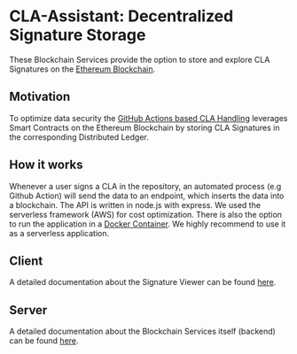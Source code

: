 # CLA-Assistant: Decentralized Signature Storage

These Blockchain Services provide the option to store and explore CLA Signatures on the [Ethereum Blockchain](https://de.wikipedia.org/wiki/Ethereum).

## Motivation

To optimize data security the [GitHub Actions based CLA Handling](https://github.com/cla-assistant/github-action/blob/master/README.md) leverages Smart Contracts on the Ethereum Blockchain by storing CLA Signatures in the corresponding Distributed Ledger.

## How it works

Whenever a user signs a CLA in the repository,
an automated process (e.g Github Action) will send the data to an endpoint, which inserts the data into a blockchain.
The API is written in node.js with express.
We used the serverless framework (AWS) for cost optimization.
There is also the option to run the application in a [Docker Container](https://github.com/cla-assistant/blockchain-services/blob/master/Dockerfile). We highly recommend to use it as a serverless application.

## Client

A detailed documentation about the Signature Viewer can be found [here](https://github.com/cla-assistant/blockchain-services/blob/master/client/README.md).

## Server

A detailed documentation about the Blockchain Services itself (backend) can be found [here](https://github.com/cla-assistant/blockchain-services/blob/master/server/README.md).
